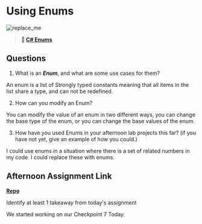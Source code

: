 # Using Enums

![replace_me](https://codeworks.blob.core.windows.net/public/assets/img/illustrations/placeholder.svg)

> **📖 [C# Enums](https://codeworksacademy.com/fs-student-guide/resources/wk10/03-Enums)**

## Questions

1. What is an ***Enum***, and what are some use cases for them?

An enum is a list of Strongly typed constants meaning that all items in the list share a type, and can not be redefined. 

2. How can you modify an Enum?

You can modify the value of an enum in two different ways, you can change the base type of the enum, or you can change the base values of the enum.

3. How have you used Enums in your afternoon lab projects this far? (if you have not yet, give an example of how you could.)

I could use enums in a situation where there is a set of related numbers in my code. I could replace these with enums.

## Afternoon Assignment Link

**[Repo]()**

Identify at least 1 takeaway from today's assignment

We started working on our Checkpoint 7 Today.